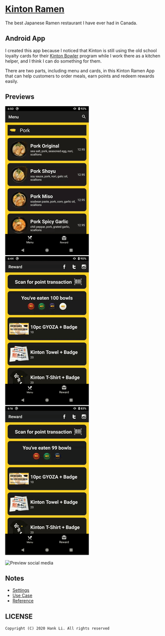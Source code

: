 # [Kinton Ramen](https://www.kintonramen.com/)

The best Japanese Ramen restaurant I have ever had in Canada.

## Android App

I created this app because I noticed that Kinton is still using the old school loyalty cards for their [Kinton Bowler](https://www.kintonramen.com/kintonbowler/) program while I work there as a kitchen helper, and I think I can do something for them.

There are two parts, including menu and cards, in this Kinton Ramen App that can help customers to order meals, earn points and redeem rewards easily.

## Previews

![Preview Menu](./descriptions/preview_1.gif)&nbsp;&nbsp;&nbsp;&nbsp;![Preview Rewards](./descriptions/preview_2.gif)&nbsp;&nbsp;&nbsp;&nbsp;![Preview scan barcode](./descriptions/preview_3.gif)

![Preview social media](./descriptions/preview_4.gif)

## Notes

- [Settings](./descriptions/settings.md)
- [Use Case](./descriptions/usecase.md)
- [Reference](./descriptions/reference.md)

## LICENSE

```
Copyright (C) 2020 Hank Li. All rights reserved
```